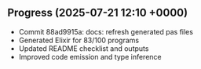 ## Progress (2025-07-21 12:10 +0000)
- Commit 88ad9915a: docs: refresh generated pas files
- Generated Elixir for 83/100 programs
- Updated README checklist and outputs
- Improved code emission and type inference
